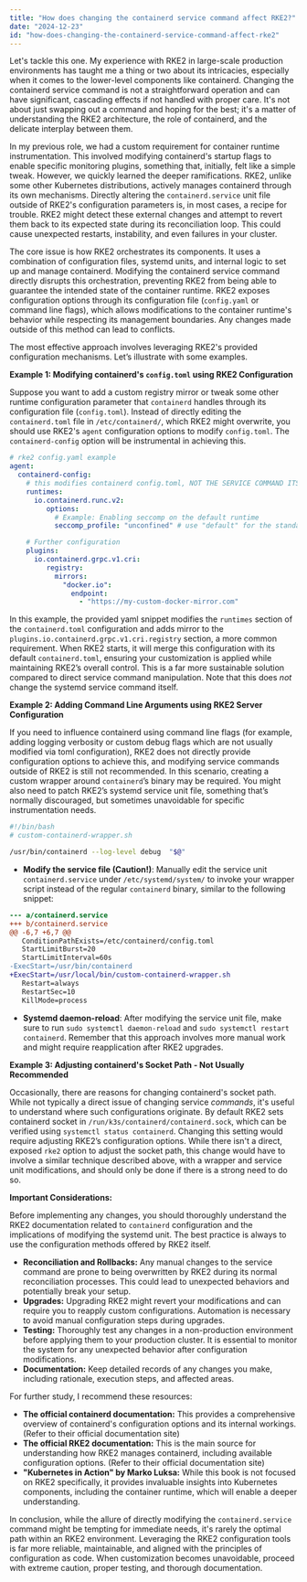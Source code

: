 ```yaml
---
title: "How does changing the containerd service command affect RKE2?"
date: "2024-12-23"
id: "how-does-changing-the-containerd-service-command-affect-rke2"
---
```


Let's tackle this one. My experience with RKE2 in large-scale production environments has taught me a thing or two about its intricacies, especially when it comes to the lower-level components like containerd. Changing the containerd service command is not a straightforward operation and can have significant, cascading effects if not handled with proper care. It's not about just swapping out a command and hoping for the best; it's a matter of understanding the RKE2 architecture, the role of containerd, and the delicate interplay between them.

In my previous role, we had a custom requirement for container runtime instrumentation. This involved modifying containerd's startup flags to enable specific monitoring plugins, something that, initially, felt like a simple tweak. However, we quickly learned the deeper ramifications. RKE2, unlike some other Kubernetes distributions, actively manages containerd through its own mechanisms. Directly altering the `containerd.service` unit file outside of RKE2's configuration parameters is, in most cases, a recipe for trouble. RKE2 might detect these external changes and attempt to revert them back to its expected state during its reconciliation loop. This could cause unexpected restarts, instability, and even failures in your cluster.

The core issue is how RKE2 orchestrates its components. It uses a combination of configuration files, systemd units, and internal logic to set up and manage containerd. Modifying the containerd service command directly disrupts this orchestration, preventing RKE2 from being able to guarantee the intended state of the container runtime. RKE2 exposes configuration options through its configuration file (`config.yaml` or command line flags), which allows modifications to the container runtime's behavior while respecting its management boundaries. Any changes made outside of this method can lead to conflicts.

The most effective approach involves leveraging RKE2's provided configuration mechanisms. Let’s illustrate with some examples.

**Example 1: Modifying containerd's `config.toml` using RKE2 Configuration**

Suppose you want to add a custom registry mirror or tweak some other runtime configuration parameter that `containerd` handles through its configuration file (`config.toml`). Instead of directly editing the `containerd.toml` file in `/etc/containerd/`, which RKE2 might overwrite, you should use RKE2's `agent` configuration options to modify `config.toml`. The `containerd-config` option will be instrumental in achieving this.

```yaml
# rke2 config.yaml example
agent:
  containerd-config:
    # this modifies containerd config.toml, NOT THE SERVICE COMMAND ITSELF
    runtimes:
      io.containerd.runc.v2:
         options:
           # Example: Enabling seccomp on the default runtime
           seccomp_profile: "unconfined" # use "default" for the standard profile

    # Further configuration
    plugins:
      io.containerd.grpc.v1.cri:
         registry:
           mirrors:
             "docker.io":
               endpoint:
                 - "https://my-custom-docker-mirror.com"
```

In this example, the provided yaml snippet modifies the `runtimes` section of the `containerd.toml` configuration and adds mirror to the `plugins.io.containerd.grpc.v1.cri.registry` section, a more common requirement. When RKE2 starts, it will merge this configuration with its default `containerd.toml`, ensuring your customization is applied while maintaining RKE2’s overall control. This is a far more sustainable solution compared to direct service command manipulation. Note that this does *not* change the systemd service command itself.

**Example 2: Adding Command Line Arguments using RKE2 Server Configuration**

If you need to influence containerd using command line flags (for example, adding logging verbosity or custom debug flags which are not usually modified via toml configuration), RKE2 does not directly provide configuration options to achieve this, and modifying service commands outside of RKE2 is still not recommended. In this scenario, creating a custom wrapper around `containerd`’s binary may be required. You might also need to patch RKE2’s systemd service unit file, something that’s normally discouraged, but sometimes unavoidable for specific instrumentation needs.

```bash
#!/bin/bash
# custom-containerd-wrapper.sh

/usr/bin/containerd --log-level debug  "$@"
```

* **Modify the service file (Caution!)**: Manually edit the service unit `containerd.service` under `/etc/systemd/system/` to invoke your wrapper script instead of the regular `containerd` binary, similar to the following snippet:

```diff
--- a/containerd.service
+++ b/containerd.service
@@ -6,7 +6,7 @@
   ConditionPathExists=/etc/containerd/config.toml
   StartLimitBurst=20
   StartLimitInterval=60s
-ExecStart=/usr/bin/containerd
+ExecStart=/usr/local/bin/custom-containerd-wrapper.sh
   Restart=always
   RestartSec=10
   KillMode=process

```

* **Systemd daemon-reload**: After modifying the service unit file, make sure to run `sudo systemctl daemon-reload` and `sudo systemctl restart containerd`. Remember that this approach involves more manual work and might require reapplication after RKE2 upgrades.

**Example 3: Adjusting containerd's Socket Path - Not Usually Recommended**

Occasionally, there are reasons for changing containerd's socket path. While not typically a direct issue of changing service *commands*, it's useful to understand where such configurations originate. By default RKE2 sets containerd socket in `/run/k3s/containerd/containerd.sock`, which can be verified using `systemctl status containerd`. Changing this setting would require adjusting RKE2’s configuration options. While there isn't a direct, exposed `rke2` option to adjust the socket path, this change would have to involve a similar technique described above, with a wrapper and service unit modifications, and should only be done if there is a strong need to do so.

**Important Considerations:**

Before implementing any changes, you should thoroughly understand the RKE2 documentation related to `containerd` configuration and the implications of modifying the systemd unit. The best practice is always to use the configuration methods offered by RKE2 itself.

* **Reconciliation and Rollbacks:** Any manual changes to the service command are prone to being overwritten by RKE2 during its normal reconciliation processes. This could lead to unexpected behaviors and potentially break your setup.
* **Upgrades:** Upgrading RKE2 might revert your modifications and can require you to reapply custom configurations. Automation is necessary to avoid manual configuration steps during upgrades.
* **Testing:** Thoroughly test any changes in a non-production environment before applying them to your production cluster. It is essential to monitor the system for any unexpected behavior after configuration modifications.
* **Documentation:** Keep detailed records of any changes you make, including rationale, execution steps, and affected areas.

For further study, I recommend these resources:

*   **The official containerd documentation:** This provides a comprehensive overview of containerd's configuration options and its internal workings. (Refer to their official documentation site)
*   **The official RKE2 documentation:** This is the main source for understanding how RKE2 manages containerd, including available configuration options. (Refer to their official documentation site)
*   **"Kubernetes in Action" by Marko Luksa:** While this book is not focused on RKE2 specifically, it provides invaluable insights into Kubernetes components, including the container runtime, which will enable a deeper understanding.

In conclusion, while the allure of directly modifying the `containerd.service` command might be tempting for immediate needs, it's rarely the optimal path within an RKE2 environment. Leveraging the RKE2 configuration tools is far more reliable, maintainable, and aligned with the principles of configuration as code. When customization becomes unavoidable, proceed with extreme caution, proper testing, and thorough documentation.
